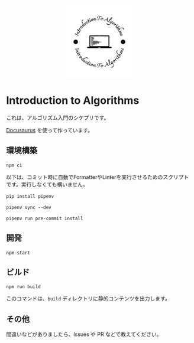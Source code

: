 <div style="text-align: center">
<img src="./static/img/logo-black.svg" alt="logo" height="200px" >
</div>

# Introduction to Algorithms

これは、アルゴリズム入門のシケプリです。

[Docusaurus](https://docusaurus.io/) を使って作っています。

## 環境構築

```shell
npm ci
```

以下は、コミット時に自動でFormatterやLinterを実行させるためのスクリプトです。実行しなくても構いません。

```shell
pip install pipenv
```

```shell
pipenv sync --dev
```

```shell
pipenv run pre-commit install
```

## 開発

```shell
npm start
```

## ビルド

```shell
npm run build
```

このコマンドは、`build` ディレクトリに静的コンテンツを出力します。

## その他

間違いなどがありましたら、Issues や PR などで教えてください。
